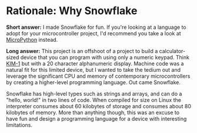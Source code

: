 # Rationale: Why Snowflake

**Short answer:** I made Snowflake for fun. If you're looking at a language
to adopt for your microcontroller project, I'd recommend you take
a look at [MicroPython][1] instead.

**Long answer:** This project is an offshoot of a project to build
a calculator-sized device that you can program with using only a numeric
keypad. Think [KIM-1][2] but with a 20 character alphanumeric display.
Machine code was a natural fit for this limited device, but I wanted to 
take the tedium out and leverage the significant CPU and memory of contemporary
microcontrollers by creating a higher-level programming language. Out came
Snowflake.

Snowflake has high-level types such as strings and arrays, and can do a 
"hello, world!" in two lines of code. When compiled for size on Linux the 
interpreter consumes about 60 kilobytes of storage and consumes about 80 
kilobytes of memory. More than anything though, this was an excuse to have 
fun and design a programming language for a device with interesting limitations.

[1]: https://micropython.org/
[2]: https://en.wikipedia.org/wiki/KIM-1
